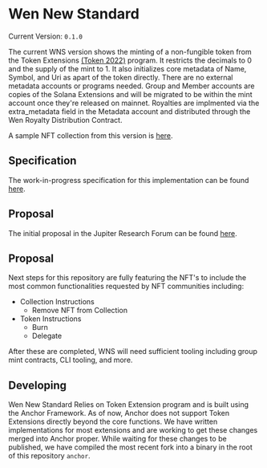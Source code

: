 # Wen New Standard
Current Version: ```0.1.0```

The current WNS version shows the minting of a non-fungible token from the Token Extensions [(Token 2022)](https://spl.solana.com/token-2022) program. It restricts the decimals to 0 and the supply of the mint to 1. It also initializes core metadata of Name, Symbol, and Uri as apart of the token directly. There are no external metadata accounts or programs needed. Group and Member accounts are copies of the Solana Extensions and will be migrated to be within the mint account once they're released on mainnet. Royalties are implmented via the extra_metadata field in the Metadata account and distributed through the Wen Royalty Distribution Contract.

A sample NFT collection from this version is [here](https://www.tensor.trade/trade/assetdash_elements).

## Specification
The work-in-progress specification for this implementation can be found [here](https://docs.google.com/document/d/1IF9osst7OmX8nwkLDtDSin_b-zkQsj7GhS0x7T0TQcg/edit).

## Proposal
The initial proposal in the Jupiter Research Forum can be found [here](https://www.jupresear.ch/t/wen-new-standard-wns-0-0/133/15).

## Proposal
Next steps for this repository are fully featuring the NFT's to include the most common functionalities requested by NFT communities including:
- Collection Instructions
    - Remove NFT from Collection
- Token Instructions
    - Burn
    - Delegate

After these are completed, WNS will need sufficient tooling including group mint contracts, CLI tooling, and more.

## Developing
Wen New Standard Relies on Token Extension program and is built using the Anchor Framework. As of now, Anchor does not support Token Extensions directly beyond the core functions. We have written implementations for most extensions and are working to get these changes merged into Anchor proper. While waiting for these changes to be published, we have compiled the most recent fork into a binary in the root of this repository ```anchor```. 
